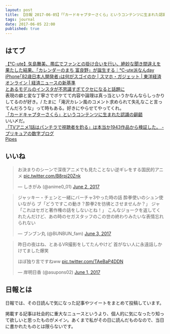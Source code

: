 ```yaml
---
layout: post
title: 【日報 2017-06-05】「「カードキャプターさくら」というコンテンツに生まれた認識の齟齬」他
tags: journal
date: 2017-06-05 22:00
published: true
---
```



## はてブ

<div class="news"><a href="http://c-ute.doorblog.jp/archives/50168466.html" target="_blank">【℃-ute】矢島舞美、帯広でファンとの掛け合いを行い、絶妙な聞き間違えを果たした結果、「カレンダーのまち 富良野」が誕生する｜℃-ute派なんday</a>
<div class="newscomme"></div>
</div>

<div class="news"><a href="http://toyokeizai.net/articles/-/174799" target="_blank">iPhone｢82歳日本人開発者｣は何がスゴイのか | スマホ・ガジェット | 東洋経済オンライン | 経済ニュースの新基準</a>
<div class="newscomme"></div>
</div>

<div class="news"><a href="https://www.buzzfeed.com/jp/hironakobashi/takizawa-karen" target="_blank">とあるモデルのインスタが不思議すぎてクセになると話題に</a>
<div class="newscomme">表現の癖と変な丁寧さでボケてて内容や論理は真っ当というかなんならしっかりしてるのが好き。/ たまに「滝沢カレン風のコメント求められて失礼なこと言ってんだろうな」って時もある。好きにやらせてやってくれ。
</div>
</div>

<div class="news"><a href="http://anond.hatelabo.jp/20170602164256" target="_blank">「カードキャプターさくら」というコンテンツに生まれた認識の齟齬</a>
<div class="newscomme">いい〆だ。
</div>
</div>

<div class="news"><a href="http://prehyou2015.hatenablog.com/entry/pantira1wa" target="_blank">「TVアニメ1話はパンチラで視聴者を釣る」は本当か1943作品から検証した。 - プリキュアの数字ブログ</a>
<div class="newscomme"></div>
</div>

<div class="news"><a href="https://www.pipes.digital/" target="_blank">Pipes</a>
<div class="newscomme"></div>
</div>


## いいね

 <blockquote class="twitter-tweet"><p lang="ja" dir="ltr">お決まりのシーンで深夜アニメでも見たことない逆ギレをする国民的アニメ <a href="https://t.co/B8rpj20Znk">pic.twitter.com/B8rpj20Znk</a></p>&mdash; しきがみ (@anime0_01) <a href="https://twitter.com/anime0_01/status/870596086645182465">June 2, 2017</a></blockquote>
<script async src="//platform.twitter.com/widgets.js" charset="utf-8"></script> 
 
 
<blockquote class="twitter-tweet"><p lang="ja" dir="ltr">ジャッキー・チェンと一緒にバーチャ3やった時の話 
酔拳使いのシュン使いながら 
ブ「どうですこの動き？酔拳2を彷彿とさせませんか？」 
ジャ「これはセガと著作権の話をしないとね！」 
こんなジョークを返してくれたんだけど、あの時のセガスタッフのこの世の終わりみたいな表情忘れられない</p>&mdash; ブンブン丸 (@BUNBUN_fam) <a href="https://twitter.com/BUNBUN_fam/status/870870173602922496">June 3, 2017</a></blockquote>
<script async src="//platform.twitter.com/widgets.js" charset="utf-8"></script> 
 
 
<blockquote class="twitter-tweet"><p lang="ja" dir="ltr">昨日の夜はね、とあるVR撮影をしてたんやけど 
首がない人に永遠話しかけてました爆笑 
 
ほぼ独り言ですねww <a href="https://t.co/TAeBaP4DDN">pic.twitter.com/TAeBaP4DDN</a></p>&mdash; 岸明日香 (@asupons02) <a href="https://twitter.com/asupons02/status/870183647017525248">June 1, 2017</a></blockquote>
<script async src="//platform.twitter.com/widgets.js" charset="utf-8"></script> 
 

## 日報とは

日報では、その日読んで気になった記事やツイートをまとめて投稿しています。

掲載する記事は社会的に重大なニュースというより、個人的に気になったり知って欲しいと思ったものがメイン。あくまで私がその日に読んだものなので、当日に書かれたものとは限らないです。